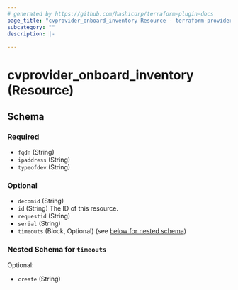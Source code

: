 ```yaml
---
# generated by https://github.com/hashicorp/terraform-plugin-docs
page_title: "cvprovider_onboard_inventory Resource - terraform-provider-cloudvision"
subcategory: ""
description: |-
  
---
```


# cvprovider_onboard_inventory (Resource)





<!-- schema generated by tfplugindocs -->
## Schema

### Required

- `fqdn` (String)
- `ipaddress` (String)
- `typeofdev` (String)

### Optional

- `decomid` (String)
- `id` (String) The ID of this resource.
- `requestid` (String)
- `serial` (String)
- `timeouts` (Block, Optional) (see [below for nested schema](#nestedblock--timeouts))

<a id="nestedblock--timeouts"></a>
### Nested Schema for `timeouts`

Optional:

- `create` (String)


